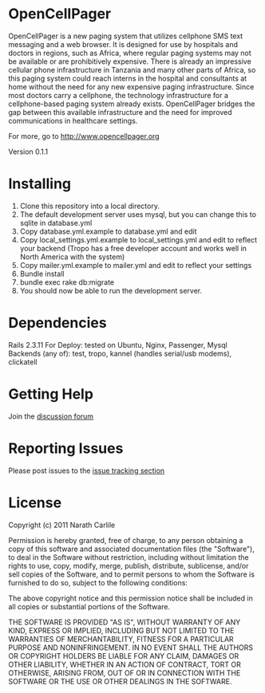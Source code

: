 OpenCellPager
=============
OpenCellPager is a new paging system that utilizes cellphone SMS text messaging and a web browser. It is designed for use by hospitals and doctors in regions, such as Africa, where regular paging systems may not be available or are prohibitively expensive. There is already an impressive cellular phone infrastructure in Tanzania and many other parts of Africa, so this paging system could reach interns in the hospital and consultants at home without the need for any new expensive paging infrastructure. Since most doctors carry a cellphone, the technology infrastructure for a cellphone-based paging system already exists. OpenCellPager bridges the gap between this available infrastructure and the need for improved communications in healthcare settings.

For more, go to http://www.opencellpager.org

Version 0.1.1

Installing
==========
1. Clone this repository into a local directory.
2. The default development server uses mysql, but you can change this to sqlite in database.yml
3. Copy database.yml.example to database.yml and edit
4. Copy local_settings.yml.example to local_settings.yml and edit to reflect your backend (Tropo has a free developer account and works well in North America with the system)
5. Copy mailer.yml.example to mailer.yml and edit to reflect your settings
6. Bundle install
7. bundle exec rake db:migrate
8. You should now be able to run the development server.

Dependencies
============
Rails 2.3.11
For Deploy: tested on Ubuntu, Nginx, Passenger, Mysql
Backends (any of): test, tropo, kannel (handles serial/usb modems), clickatell

Getting Help
============
Join the [discussion forum](http://groups.google.com/group/opencellpager)

Reporting Issues
================
Please post issues to the [issue tracking section](https://github.com/narath/OpenCellPager/issues)

License
=======
Copyright (c) 2011 Narath Carlile

Permission is hereby granted, free of charge, to any person obtaining a copy of this software and associated documentation files (the "Software"), to deal in the Software without restriction, including without limitation the rights to use, copy, modify, merge, publish, distribute, sublicense, and/or sell copies of the Software, and to permit persons to whom the Software is furnished to do so, subject to the following conditions:

The above copyright notice and this permission notice shall be included in all copies or substantial portions of the Software.

THE SOFTWARE IS PROVIDED "AS IS", WITHOUT WARRANTY OF ANY KIND, EXPRESS OR IMPLIED, INCLUDING BUT NOT LIMITED TO THE WARRANTIES OF MERCHANTABILITY, FITNESS FOR A PARTICULAR PURPOSE AND NONINFRINGEMENT. IN NO EVENT SHALL THE AUTHORS OR COPYRIGHT HOLDERS BE LIABLE FOR ANY CLAIM, DAMAGES OR OTHER LIABILITY, WHETHER IN AN ACTION OF CONTRACT, TORT OR OTHERWISE, ARISING FROM, OUT OF OR IN CONNECTION WITH THE SOFTWARE OR THE USE OR OTHER DEALINGS IN THE SOFTWARE.



